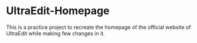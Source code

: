# UltraEdit-Homepage
This is a practice project to recreate the homepage of the official website of UltraEdit while making few changes in it.
